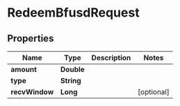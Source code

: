 

# RedeemBfusdRequest


## Properties

| Name | Type | Description | Notes |
|------------ | ------------- | ------------- | -------------|
|**amount** | **Double** |  |  |
|**type** | **String** |  |  |
|**recvWindow** | **Long** |  |  [optional] |



